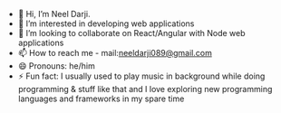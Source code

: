 - 👋 Hi, I’m Neel Darji.
- 👀 I’m interested in developing web applications
- 💞️ I’m looking to collaborate on React/Angular with Node web applications
- 📫 How to reach me - mail:neeldarji089@gmail.com
- 😄 Pronouns: he/him
- ⚡ Fun fact: I usually used to play music in background while doing programming & stuff like that and I love exploring new programming languages and frameworks in my spare time

<!---
NeelDarji0306/NeelDarji0306 is a ✨ special ✨ repository because its `README.md` (this file) appears on your GitHub profile.
You can click the Preview link to take a look at your changes.
--->
